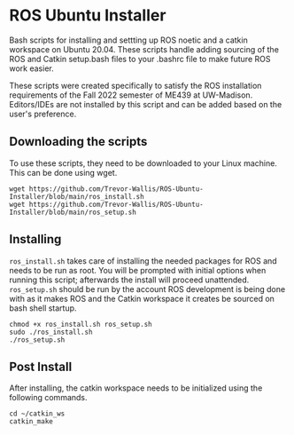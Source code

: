 # ROS Ubuntu Installer
Bash scripts for installing and settting up ROS noetic and a catkin workspace on Ubuntu 20.04. These scripts handle adding sourcing of the ROS and Catkin setup.bash files to your .bashrc file to make future ROS work easier.

These scripts were created specifically to satisfy the ROS installation requirements of the Fall 2022 semester of ME439 at UW-Madison. Editors/IDEs are not installed by this script and can be added based on the user's preference.

## Downloading the scripts
To use these scripts, they need to be downloaded to your Linux machine. This can be done using wget.

```
wget https://github.com/Trevor-Wallis/ROS-Ubuntu-Installer/blob/main/ros_install.sh
wget https://github.com/Trevor-Wallis/ROS-Ubuntu-Installer/blob/main/ros_setup.sh
```

## Installing
`ros_install.sh` takes care of installing the needed packages for ROS and needs to be run as root. You will be prompted with initial options when running this script; afterwards the install will proceed unattended.
`ros_setup.sh` should be run by the account ROS development is being done with as it makes ROS and the Catkin workspace it creates be sourced on bash shell startup.

```
chmod +x ros_install.sh ros_setup.sh
sudo ./ros_install.sh
./ros_setup.sh
```

## Post Install
After installing, the catkin workspace needs to be initialized using the following commands.

```
cd ~/catkin_ws
catkin_make
```
